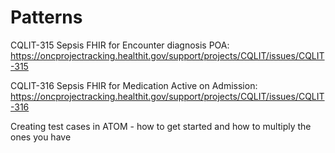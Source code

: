 # Patterns


CQLIT-315 Sepsis FHIR for Encounter diagnosis POA: https://oncprojectracking.healthit.gov/support/projects/CQLIT/issues/CQLIT-315

CQLIT-316 Sepsis FHIR for Medication Active on Admission: https://oncprojectracking.healthit.gov/support/projects/CQLIT/issues/CQLIT-316

Creating test cases in ATOM - how to get started and how to multiply the ones you have
